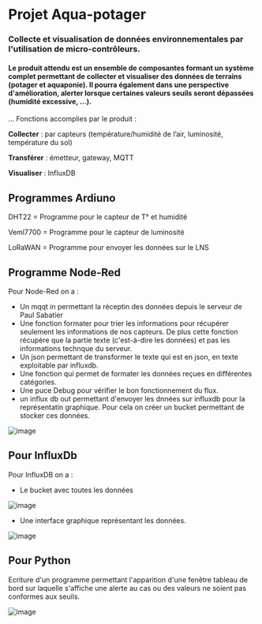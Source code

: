 # Projet Aqua-potager
### Collecte et visualisation de données environnementales par l'utilisation de micro-contrôleurs.

#### Le produit attendu est un ensemble de composantes formant un système complet permettant de collecter et visualiser des données de terrains (potager et aquaponie). Il pourra également dans une perspective d'amélioration, alerter lorsque certaines valeurs seuils seront dépassées (humidité excessive, …).

 ... Fonctions accomplies par le produit : 
 
**Collecter** : par capteurs (température/humidité de l’air, luminosité, température du sol)

**Transférer** : émetteur, gateway, MQTT

**Visualiser** : InfluxDB

Programmes Ardiuno
------

DHT22 = Programme pour le capteur de T° et humidité

Veml7700 = Programme pour le capteur de luminosité

LoRaWAN = Programme pour envoyer les données sur le LNS

Programme Node-Red
------

Pour Node-Red on a : 
- Un mqqt in permettant la réceptin des données depuis le serveur de Paul Sabatier
- Une fonction formater pour trier les informations pour récupérer seulement les informations de nos capteurs. De plus cette fonction récupère que la partie texte (c'est-à-dire les données) et pas les informations technque du serveur.
- Un json permettant de transformer le texte qui est en json, en texte exploitable par influxdb.
- Une fonction qui permet de formater les données reçues en différentes catégories.
- Une puce Debug pour vérifier le bon fonctionnement du flux.
- un influx db out permettant d'envoyer les dnnées sur influxdb pour la représentatin graphique. Pour cela on créer un bucket permettant de stocker ces données.
  
![image](https://github.com/RG4531/Aquapotager/assets/160113818/d617a77d-3ab2-40ee-a4fb-4a8265b8f04a)


Pour InfluxDb
------

Pour InfluxDB on a :
- Le bucket avec toutes les données

![image](https://github.com/RG4531/Aquapotager/assets/160113818/1ac4d720-f0cb-474e-b3e2-9e025496f5af)

- Une interface graphique représentant les données.

![image](https://github.com/RG4531/Aquapotager/assets/160113818/6db58d45-abaa-4e0b-addb-c1ccba135bf0)


Pour Python
------

Ecriture d'un programme permettant l'apparition d'une fenêtre tableau de bord sur laquelle s'affiche une alerte au cas ou des valeurs ne soient pas conformes aux seuils.

![image](https://github.com/RG4531/Aquapotager/assets/160113818/b49b6d7f-22bb-43af-93ea-0c0c6d482af3)
